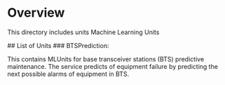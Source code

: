 # Overview
<p>This directory includes units Machine Learning Units</p>
## List of Units
### BTSPrediction:
<p>This contains MLUnits for base transceiver stations (BTS) predictive
maintenance. The service predicts of equipment failure by predicting the next possible alarms of equipment in BTS.</p>